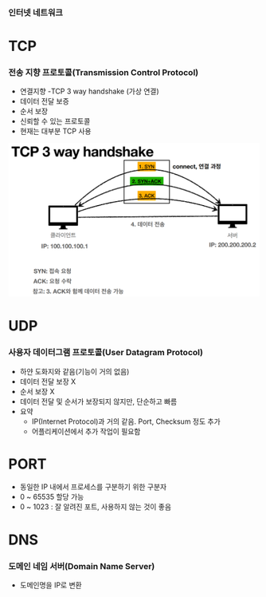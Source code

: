 ### 인터넷 네트워크

# TCP
### 전송 지향 프로토콜(Transmission Control Protocol)

- 연결지향 -TCP 3 way handshake (가상 연결)
- 데이터 전달 보증
- 순서 보장
- 신뢰할 수 있는 프로토콜
- 현재는 대부분 TCP 사용

![img.png](img.png)

# UDP
### 사용자 데이터그램 프로토콜(User Datagram Protocol)
- 하얀 도화지와 같음(기능이 거의 없음)
- 데이터 전달 보장 X
- 순서 보장 X
- 데이터 전달 및 순서가 보장되지 않지만, 단순하고 빠름
- 요약
    - IP(Internet Protocol)과 거의 같음. Port, Checksum 정도 추가
    - 어플리케이션에서 추가 작업이 필요함
    
# PORT
- 동일한 IP 내에서 프로세스를 구분하기 위한 구분자
- 0 ~ 65535 할당 가능
- 0 ~ 1023 : 잘 알려진 포트, 사용하지 않는 것이 좋음 

# DNS
### 도메인 네임 서버(Domain Name Server)
- 도메인명을 IP로 변환 
